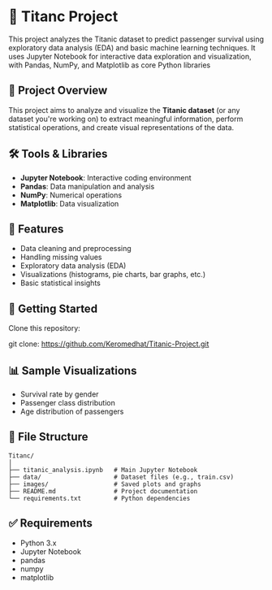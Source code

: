 
# 🧠 Titanc Project

This project analyzes the Titanic dataset to predict passenger survival using exploratory data analysis (EDA) and basic machine learning techniques. It uses Jupyter Notebook for interactive data exploration and visualization, with Pandas, NumPy, and Matplotlib as core Python libraries
## 📁 Project Overview

This project aims to analyze and visualize the **Titanic dataset** (or any dataset you're working on) to extract meaningful information, perform statistical operations, and create visual representations of the data.

## 🛠️ Tools & Libraries

* **Jupyter Notebook**: Interactive coding environment
* **Pandas**: Data manipulation and analysis
* **NumPy**: Numerical operations
* **Matplotlib**: Data visualization

## 📌 Features

* Data cleaning and preprocessing
* Handling missing values
* Exploratory data analysis (EDA)
* Visualizations (histograms, pie charts, bar graphs, etc.)
* Basic statistical insights

## 🚀 Getting Started

Clone this repository:
   
git clone: https://github.com/Keromedhat/Titanic-Project.git 


## 📊 Sample Visualizations

* Survival rate by gender
* Passenger class distribution
* Age distribution of passengers

## 📂 File Structure

```
Titanc/
│
├── titanic_analysis.ipynb   # Main Jupyter Notebook
├── data/                    # Dataset files (e.g., train.csv)
├── images/                  # Saved plots and graphs
├── README.md                # Project documentation
└── requirements.txt         # Python dependencies
```

## ✅ Requirements

* Python 3.x
* Jupyter Notebook
* pandas
* numpy
* matplotlib
